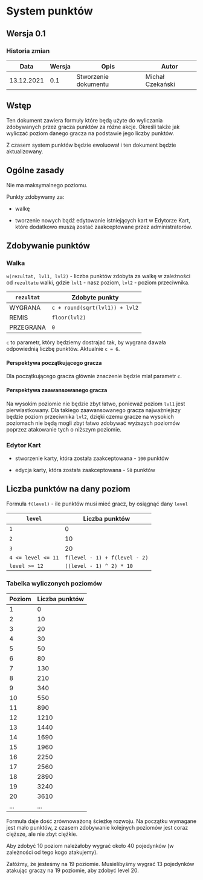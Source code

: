 # System punktów

## Wersja 0.1

### Historia zmian

| Data | Wersja | Opis | Autor |
| ---  | ---    | ---  | ---   |
| 13.12.2021 | 0.1 | Stworzenie dokumentu | Michał Czekański |

## Wstęp

Ten dokument zawiera formuły które będą użyte do wyliczania zdobywanych przez gracza punktów za różne akcje. Określi także jak wyliczać poziom danego gracza na podstawie jego liczby punktów.

Z czasem system punktów będzie ewoluował i ten dokument będzie aktualizowany.

## Ogólne zasady

Nie ma maksymalnego poziomu.

Punkty zdobywamy za:

- walkę

- tworzenie nowych bądź edytowanie istniejących kart w Edytorze Kart, które dodatkowo muszą zostać zaakceptowane przez administratorów.


## Zdobywanie punktów

### Walka

`w(rezultat, lvl1, lvl2)` - liczba punktów zdobyta za walkę w zależności od `rezultatu` walki, gdzie `lvl1` - nasz poziom, `lvl2` - poziom przeciwnika.

| `rezultat` | Zdobyte punkty |
| --- | --- |
| WYGRANA | `c + round(sqrt(lvl1)) + lvl2` |
| REMIS | `floor(lvl2)` |
| PRZEGRANA | `0` |

`c` to parametr, który będziemy dostrajać tak, by wygrana dawała odpowiednią liczbę punktów. Aktualnie `c = 6`.

#### Perspektywa początkującego gracza

Dla początkującego gracza głównie znaczenie będzie miał parametr `c`.

#### Perspektywa zaawansowanego gracza

Na wysokim poziomie nie będzie zbyt łatwo, ponieważ poziom `lvl1` jest pierwiastkowany. Dla takiego zaawansowanego gracza najważniejszy będzie poziom przeciwnika `lvl2`, dzięki czemu gracze na wysokich poziomach nie będą mogli zbyt łatwo zdobywać wyższych poziomów poprzez atakowanie tych o niższym poziomie.

### Edytor Kart

- stworzenie karty, która została zaakceptowana - `100` punktów

- edycja karty, która została zaakceptowana - `50` punktów

## Liczba punktów na dany poziom


Formuła `f(level)` - ile punktów musi mieć gracz, by osiągnąć dany `level`

| `level` | Liczba punktów |
| --- | --- |
| `1` | 0 |
| `2` | 10 |
| `3` | 20 |
| `4 <= level <= 11` | `f(level - 1) + f(level - 2)` |
| `level >= 12` | `((level - 1) ^ 2) * 10`


### Tabelka wyliczonych poziomów

| Poziom | Liczba punktów |
| --- | --- |
| 1 | 0 |
| 2 | 10 |
| 3 | 20 |
| 4 | 30 |
| 5 | 50 |
| 6 | 80 |
| 7 | 130 |
| 8 | 210 |
| 9 | 340 |
| 10 | 550 |
| 11 | 890 |
| 12 | 1210 |
| 13 | 1440 |
| 14 | 1690 |
| 15 | 1960 |
| 16 | 2250 |
| 17 | 2560 |
| 18 | 2890 |
| 19 | 3240 |
| 20 | 3610 |
| ... | ... |


Formuła daje dość zrównoważoną ścieżkę rozwoju. Na początku wymagane jest mało punktów, z czasem zdobywanie kolejnych poziomów jest coraz cięższe, ale nie zbyt ciężkie.

Aby zdobyć 10 poziom należałoby wygrać około 40 pojedynków (w zależności od tego kogo atakujemy).

Załóżmy, że jesteśmy na 19 poziomie. Musielibyśmy wygrać 13 pojedynków atakując graczy na 19 poziomie, aby zdobyć level 20.
